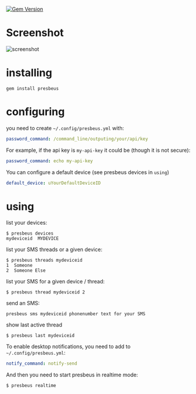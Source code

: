 [![Gem Version](https://badge.fury.io/rb/presbeus.svg)](https://badge.fury.io/rb/presbeus)

Screenshot
==========

![screenshot](https://raw.githubusercontent.com/yazgoo/presbeus/master/screenshot.png)

installing
==========
```shell
gem install presbeus
```
configuring
===========
you need to create `~/.config/presbeus.yml` with:
```yaml
password_command: /command_line/outputing/your/api/key
```
For example, if the api key is `my-api-key` it could be (though it is not secure):
```yaml
password_command: echo my-api-key
```
You can configure a default device (see presbeus devices in `using`)
```yaml
default_device: uYourDefaultDeviceID
```
using
=====
list your devices:

```shell
$ presbeus devices
mydeviceid  MYDEVICE
```

list your SMS threads or a given device:

```shell
$ presbeus threads mydeviceid
1  Someone
2  Someone Else
```

list your SMS for a given device / thread:

```shell
$ presbeus thread mydeviceid 2
```

send an SMS:

```shell
presbeus sms mydeviceid phonenumber text for your SMS
```

show last active thread

```shell
$ presbeus last mydeviceid
```

To enable desktop notifications, you need to add to `~/.config/presbeus.yml`:

```yaml
notify_command: notify-send
```

And then you need to start presbeus in realtime mode:

```shell
$ presbeus realtime
```

